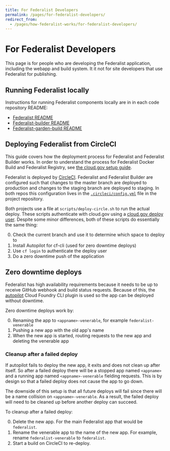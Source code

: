 ```yaml
---
title: For Federalist Developers
permalink: /pages/for-federalist-developers/
redirect_from:
  - /pages/how-federalist-works/for-federalist-developers/
---
```


# For Federalist Developers

This page is for people who are developing the Federalist application, including the webapp and build system. It it not for site developers that use Federalist for publishing.

## Running Federalist locally
Instructions for running Federalist components locally are in in each code repository README:

- [Federalist README](https://github.com/18F/federalist#running-locally-development)
- [Federalist-builder README](https://github.com/18F/federalist-builder#running-locally)
- [Federalist-garden-build README](https://github.com/18F/federalist-garden-build#development)

## Deploying Federalist from CircleCI

This guide covers how the deployment process for Federalist and Federalist Builder works.
In order to understand the process for Federalist Docker Build and Federalist Registry, see [the cloud.gov setup guide]({{site.baseurl}}/pages/for-federalist-developers/cloud-gov-setup/).

Federalist is deployed by [CircleCI](https://circleci.com/docs/2.0/deployment_integrations/).
Federalist and Federalist Builder are configured such that changes to the master branch are deployed to production and changes to the staging branch are deployed to staging.
In both repos this configuration lives in the [`.circleci/config.yml`](https://circleci.com/docs/2.0/) file in the project repository.

Both projects use a file at `scripts/deploy-circle.sh` to run the actual deploy.
These scripts authenticate with cloud.gov using a [cloud.gov deploy user](https://cloud.gov/docs/apps/continuous-deployment/#deployer-account).
Despite some minor differences, both of these scripts do essentially the same thing:

0. Check the current branch and use it to determine which space to deploy to
0. Install Autopilot for cf-cli (used for zero downtime deploys)
0. Use `cf login` to authenticate the deploy user
0. Do a zero downtime push of the application

## Zero downtime deploys

Federalist has high availability requirements because it needs to be up to receive GitHub webhook and build status requests.
Because of this, the [autopilot](https://cloud.gov/docs/apps/production-ready/#zero-downtime-deploy) Cloud Foundry CLI plugin is used so the app can be deployed without downtime.

Zero downtime deploys work by:

0. Renaming the app to `<appname>-venerable`, for example `federalist-venerable`
0. Pushing a new app with the old app's name
0. When the new app is started, routing requests to the new app and deleting the venerable app

### Cleanup after a failed deploy

If autopilot fails to deploy the new app, it exits and does not clean up after itself.
So after a failed deploy there will be a stopped app named `<appname>` and a running app named `<appname>-venerable` fielding requests.
This is by design so that a failed deploy does not cause the app to go down.

The downside of this setup is that all future deploys will fail since there will be a name collision on `<appname>-venerable`.
As a result, the failed deploy will need to be cleaned up before another deploy can succeed.

To cleanup after a failed deploy:

0. Delete the new app. For the main Federalist app that would be `federalist`.
0. Rename the venerable app to the name of the new app. For example, rename `federalist-venerable` to `federalist`.
0. Start a build on CircleCI to re-deploy.
